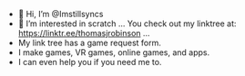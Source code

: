 - 👋 Hi, I’m @Imstillsyncs
- 👀 I’m interested in scratch ...
You check out my linktree at: https://linktr.ee/thomasjrobinson ...
- My link tree has a game request form.
- I make games, VR games, online games, and apps. 
- I can even help you if you need me to.


